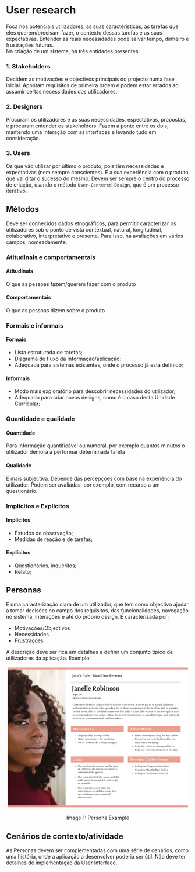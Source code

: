 # User research

Foca nos potenciais utilizadores, as suas características, as tarefas que eles querem/precisam fazer, o contexto dessas tarefas e as suas expectativas. Entender as reais necessidades pode salvar tempo, dinheiro e frustrações futuras. <br>
Na criação de um sistema, há três entidades presentes:

### 1. Stakeholders

Decidem as motivações e objectivos principais do projecto numa fase inicial. Apontam requisitos de primeira ordem e podem estar errados ao assumir certas necessidades dos utilizadores.

### 2. Designers

Procuram os utilizadores e as suas necessidades, espectativas, propostas, e procuram entender os stakeholders. Fazem a ponte entre os dois, mantendo uma interação com as interfaces e levando tudo em consideração.

### 3. Users

Os que vão utilizar por último o produto, pois têm necessidades e expectativas (nem sempre conscientes). É a sua experiência com o produto que vai ditar o sucesso do mesmo. Devem ser sempre o centro do processo de criação, usando o método `User-Centered Design`, que é um processo iterativo.

## Métodos

Deve ser conhecidos dados etnográficos, para permitir caracterizar os utilizadores sob o ponto de vista contextual, natural, longitudinal, colaborativo, interpretativo e presente. Para isso, há avaliações em vários campos, nomeadamente:

### Atitudinais e comportamentais

#### Atitudinais

O que as pessoas fazem/querem fazer com o produto

#### Comportamentais

O que as pessoas dizem sobre o produto

### Formais e informais

#### Formais

- Lista estruturada de tarefas;
- Diagrama de fluxo da informação/aplicação;
- Adequada para sistemas existentes, onde o processo já está definido;

#### Informais

- Modo mais exploratório para descobrir necessidades do utilizador;
- Adequado para criar novos designs, como é o caso desta Unidade Curricular;

### Quantidade e qualidade

#### Quantidade

Para informação quantificável ou numeral, por exemplo quantos minutos o utilizador demora a performar determinada tarefa

#### Qualidade

É mais subjectiva. Depende das percepções com base na experiência do utilizador. Podem ser avaliadas, por exemplo, com recurso a um questionário.

### Implícitos e Explícitos

#### Implícitos

- Estudos de observação;
- Medidas de reação e de tarefas;

#### Explícitos

- Questionários, inquéritos;
- Relato;

## Personas

É uma caracterização clara de um utilizador, que tem como objectivo ajudar a tomar decisões no campo dos requisitos, das funcionalidades, navegação no sistema, interações e até do próprio design. É caracterizada por:

- Motivações/Objectivos
- Necessidades
- Frustrações

A descrição deve ser rica em detalhes e definir um conjunto típico de utilizadores da aplicação. Exemplo:

<p align="center">
    <img src="../Images/Persona.png">
    <p align="center">Image 1: Persona Example</p>
</p>

## Cenários de contexto/atividade

As Personas devem ser complementadas com uma série de cenários, como uma história, onde a aplicação a desenvolver poderia ser útil. Não deve ter detalhes de implementação da User Interface.